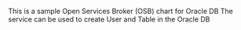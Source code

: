 This is a sample Open Services Broker (OSB) chart for Oracle DB
The service can be used to create User and Table in the Oracle DB
